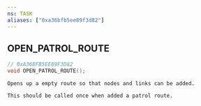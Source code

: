 ```yaml
---
ns: TASK
aliases: ["0xa36bfb5ee89f3d82"]
---
```

## OPEN_PATROL_ROUTE

```c
// 0xA36BFB5EE89F3D82
void OPEN_PATROL_ROUTE();
```

```
Opens up a empty route so that nodes and links can be added.

This should be called once when added a patrol route.
```
